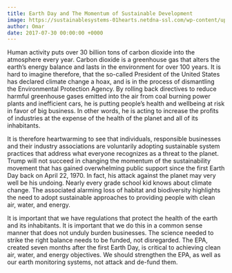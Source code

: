 ```yaml
---
title: Earth Day and The Momentum of Sustainable Development
image: https://sustainablesystems-01hearts.netdna-ssl.com/wp-content/uploads/2017/04/earth-day-sustainable-business-practices.png
author: Omar
date: 2017-07-30 00:00:00 +0000
---
```


Human activity puts over 30 billion tons of carbon dioxide into the atmosphere every year. Carbon dioxide is a greenhouse gas that alters the earth’s energy balance and lasts in the environment for over 100 years.  It is hard to imagine therefore, that the so-called President of the United States has declared climate change a hoax, and is in the process of dismantling the Environmental Protection Agency. By rolling back directives to reduce harmful greenhouse gases emitted into the air from coal burning power plants and inefficient cars, he is putting people’s health and wellbeing at risk in favor of big business.  In other words, he is acting to increase the profits of industries at the expense of the health of the planet and all of its inhabitants.

It is therefore heartwarming to see that individuals, responsible businesses and their industry associations are voluntarily adopting sustainable system practices that address what everyone recognizes as a threat to the planet. Trump will not succeed in changing the momentum of the sustainability movement that has gained overwhelming public support since the first Earth Day back on April 22, 1970. In fact, his attack against the planet may very well be his undoing.  Nearly every grade school kid knows about climate change.  The associated alarming loss of habitat and biodiversity highlights the need to adopt sustainable approaches to providing people with clean air, water, and energy.

It is important that we have regulations that protect the health of the earth and its inhabitants. It is important that we do this in a common sense manner that does not unduly burden businesses.  The science needed to strike the right balance needs to be funded, not disregarded.  The EPA, created seven months after the first Earth Day, is critical to achieving clean air, water, and energy objectives. We should strengthen the EPA, as well as our earth monitoring systems, not attack and de-fund them.
